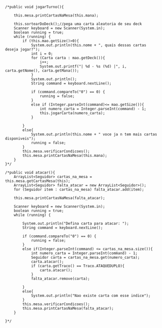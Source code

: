 
	/*public void jogarTurno(){

		this.mesa.printCartasNaMesa(this.mana);

		this.sortearDoDeck();//pega uma carta aleatoria de seu deck
		Scanner keyboard = new Scanner(System.in);
		boolean running = true;
		while (running) {
			if (this.mao.getSize()>0){
				System.out.println(this.nome + ", quais dessas cartas deseja jogar?");
				int i = 0;
				for (Carta carta : mao.getDeck()){
					i++;
					System.out.printf("| %d - %s (%d) |", i, carta.getNome(), carta.getMana());
				}
				System.out.println();
				String command = keyboard.nextLine();

				if (command.compareTo("0") == 0) {
					running = false;
				}
				else if (Integer.parseInt(command)<= mao.getSize()){
					int numero_carta = Integer.parseInt(command) - 1;
					this.jogarCarta(numero_carta);
				}

			}
			else{
				System.out.println(this.nome + " voce ja n tem mais cartas disponiveis");
				running = false;
			}
			this.mesa.verificarCondicoes();
			this.mesa.printCartasNaMesa(this.mana);
		}
	}*/

	/*public void atacar(){
		ArrayList<Seguidor> cartas_na_mesa = this.mesa.getCartasMesa(this);
		ArrayList<Seguidor> falta_atacar = new ArrayList<Seguidor>();
		for (Seguidor item : cartas_na_mesa) falta_atacar.add(item);

		this.mesa.printCartasNaMesa(falta_atacar);

		Scanner keyboard = new Scanner(System.in);
		boolean running = true;
		while (running) {

			System.out.println("Defina carta para atacar: ");
			String command = keyboard.nextLine();

			if (command.compareTo("0") == 0) {
				running = false;
			}
			else if(Integer.parseInt(command) <= cartas_na_mesa.size()){
				int numero_carta = Integer.parseInt(command) - 1;
				Seguidor carta = cartas_na_mesa.get(numero_carta);
				carta.atacar();
				if (carta.getTraco() == Traco.ATAQUEDUPLO){
					carta.atacar();
				}
				falta_atacar.remove(carta);

			}
			else{
				System.out.println("Nao existe carta com esse indice");
			}
			this.mesa.verificarCondicoes();
			this.mesa.printCartasNaMesa(falta_atacar);
		}

	}*/